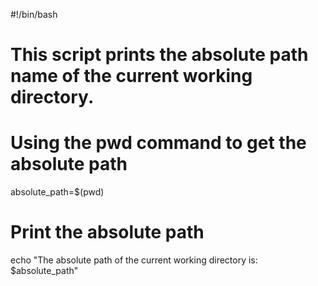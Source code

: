 #!/bin/bash
# This script prints the absolute path name of the current working directory.

# Using the pwd command to get the absolute path
absolute_path=$(pwd)

# Print the absolute path
echo "The absolute path of the current working directory is: $absolute_path"
